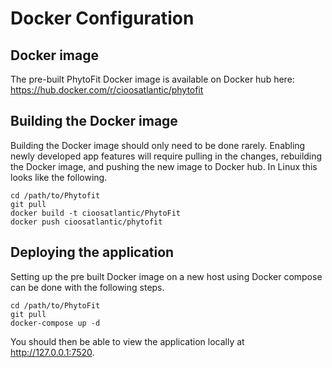 
# Docker Configuration

## Docker image

The pre-built PhytoFit Docker image is available on Docker hub here:
https://hub.docker.com/r/cioosatlantic/phytofit

## Building the Docker image

Building the Docker image should only need to be done rarely. Enabling newly developed app features will require pulling in the changes, rebuilding the Docker image, and pushing the new image to Docker hub. In Linux this looks like the following.

```
cd /path/to/Phytofit
git pull
docker build -t cioosatlantic/PhytoFit
docker push cioosatlantic/phytofit
```

## Deploying the application

Setting up the pre built Docker image on a new host using Docker compose can be done with the following steps.

```
cd /path/to/PhytoFit
git pull
docker-compose up -d
```

You should then be able to view the application locally at http://127.0.0.1:7520.
